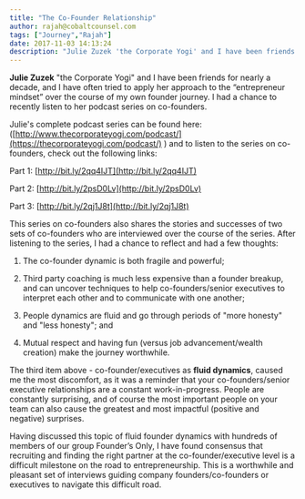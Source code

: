 ```yaml
---
title: "The Co-Founder Relationship"
author: rajah@cobaltcounsel.com
tags: ["Journey","Rajah"]
date: 2017-11-03 14:13:24
description: "Julie Zuzek 'the Corporate Yogi' and I have been friends for nearly a decade, and I have often tried to apply her approach to the 'entrepreneur mindset' over the course of my own founder journey.  I had a chance to recently listen to her podcast series on co-founders."
---
```




**Julie Zuzek** "the Corporate Yogi" and I have been friends for nearly a decade, and I have often tried to apply her approach to the “entrepreneur mindset” over the course of my own founder journey.  I had a chance to recently listen to her podcast series on co-founders.

 

Julie's complete podcast series can be found here:  ([http://www.thecorporateyogi.com/podcast/](https://thecorporateyogi.com/podcast/) ) and to listen to the series on co-founders, check out the following links:

 

Part 1:  [http://bit.ly/2qq4IJT](http://bit.ly/2qq4IJT)

Part 2:  [http://bit.ly/2psD0Lv](http://bit.ly/2psD0Lv)

Part 3:  [http://bit.ly/2qj1J8t](http://bit.ly/2qj1J8t)

 

This series on co-founders also shares the stories and successes of two sets of co-founders who are interviewed over the course of the series.  After listening to the series, I had a chance to reflect and had a few thoughts:

 

1.  The co-founder dynamic is both fragile and powerful;

2.  Third party coaching is much less expensive than a founder breakup, and can uncover techniques to help co-founders/senior executives to interpret each other and to communicate with one another;

3.  People dynamics are fluid and go through periods of "more honesty" and "less honesty"; and

4. Mutual respect and having fun (versus job advancement/wealth creation) make the journey worthwhile.

The third item above - co-founder/executives as **fluid dynamics**, caused me the most discomfort, as it was a reminder that your co-founders/senior executive relationships are a constant work-in-progress.  People are constantly surprising, and of course the most important people on your team can also cause the greatest and most impactful (positive and negative) surprises.

 

Having discussed this topic of fluid founder dynamics with hundreds of members of our group Founder’s Only, I have found consensus that recruiting and finding the right partner at the co-founder/executive level is a difficult milestone on the road to entrepreneurship.  This is a worthwhile and pleasant set of interviews guiding company founders/co-founders or executives to navigate this difficult road.
